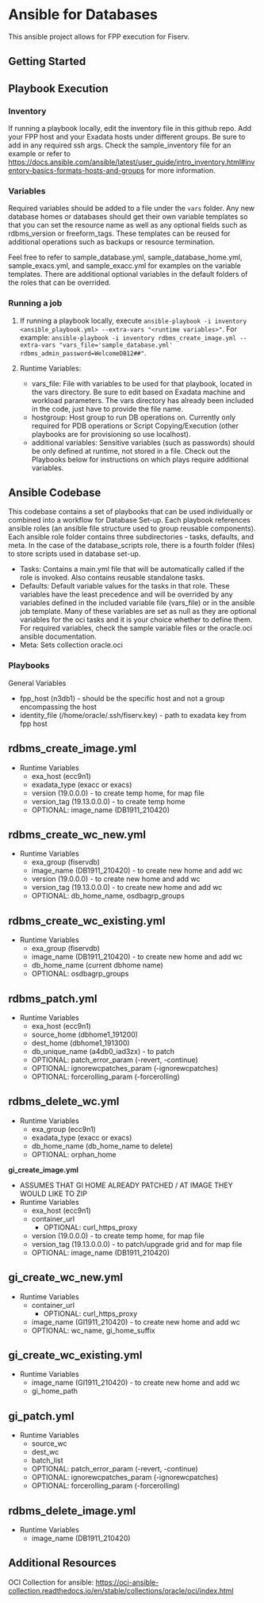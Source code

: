 # Ansible for Databases

This ansible project allows for FPP execution for Fiserv. 

## Getting Started

## Playbook Execution

### Inventory

If running a playbook locally, edit the inventory file in this github repo. Add your FPP host and your Exadata hosts under different groups. Be sure to add in any required ssh args. Check the sample_inventory file for an example or refer to https://docs.ansible.com/ansible/latest/user_guide/intro_inventory.html#inventory-basics-formats-hosts-and-groups for more information. 

### Variables

Required variables should be added to a file under the `vars` folder. Any new database homes or databases should get their own variable templates so that you can set the resource name as well as any optional fields such as rdbms_version or freeform_tags. These templates can be reused for additional operations such as backups or resource termination. 

Feel free to refer to sample_database.yml, sample_database_home.yml, sample_exacs.yml, and sample_exacc.yml for examples on the variable templates. There are additional optional variables in the default folders of the roles that can be overrided. 

### Running a job

1. If running a playbook locally, execute `ansible-playbook -i inventory <ansible_playbook.yml> --extra-vars "<runtime variables>"`. For example: `ansible-playbook -i inventory rdbms_create_image.yml --extra-vars "vars_file='sample_database.yml' rdbms_admin_password=WelcomeDB12##"`.

2. Runtime Variables:
    - vars_file: File with variables to be used for that playbook, located in the vars directory. Be sure to edit based on Exadata machine and workload parameters. The vars directory has already been included in the code, just have to provide the file name. 
    - hostgroup: Host group to run DB operations on. Currently only required for PDB operations or Script Copying/Execution (other playbooks are for provisioning so use localhost).
    - additional variables: Sensitive variables (such as passwords) should be only defined at runtime, not stored in a file. Check out the Playbooks below for instructions on which plays require additional variables.


## Ansible Codebase

This codebase contains a set of playbooks that can be used individually or combined into a workflow for Database Set-up. Each playbook references ansible roles (an ansible file structure used to group reusable components). Each ansible role folder contains three subdirectories - tasks, defaults, and meta. In the case of the database_scripts role, there is a fourth folder (files) to store scripts used in database set-up.

- Tasks: Contains a main.yml file that will be automatically called if the role is invoked. Also contains reusable standalone tasks.
- Defaults: Default variable values for the tasks in that role. These variables have the least precedence and will be overrided by any variables defined in the included variable file (vars_file) or in the ansible job template. Many of these variables are set as null as they are optional variables for the oci tasks and it is your choice whether to define them. For required variables, check the sample variable files or the oracle.oci ansible documentation. 
- Meta: Sets collection oracle.oci


### Playbooks

General Variables
- fpp_host (n3db1) - should be the specific host and not a group encompassing the host
- identity_file (/home/oracle/.ssh/fiserv.key) - path to exadata key from fpp host

**rdbms_create_image.yml**
- 
- Runtime Variables
    - exa_host (ecc9n1)
    - exadata_type (exacc or exacs)
    - version (19.0.0.0) - to create temp home, for map file
    - version_tag (19.13.0.0.0) - to create temp home
    - OPTIONAL: image_name (DB1911_210420)

**rdbms_create_wc_new.yml**
- 
- Runtime Variables
    - exa_group (fiservdb)
    - image_name (DB1911_210420) - to create new home and add wc
    - version (19.0.0.0) - to create new home and add wc
    - version_tag (19.13.0.0.0) - to create new home and add wc
    - OPTIONAL: db_home_name, osdbagrp_groups

**rdbms_create_wc_existing.yml**
- 
- Runtime Variables
    - exa_group (fiservdb)
    - image_name (DB1911_210420) - to create new home and add wc
    - db_home_name (current dbhome name)
    - OPTIONAL: osdbagrp_groups

**rdbms_patch.yml**
- 
- Runtime Variables 
    - exa_host (ecc9n1)
    - source_home (dbhome1_191200)
    - dest_home (dbhome1_191300)
    - db_unique_name (a4db0_iad3zx) - to patch
    - OPTIONAL: patch_error_param (-revert, -continue)
    - OPTIONAL: ignorewcpatches_param (-ignorewcpatches)
    - OPTIONAL: forcerolling_param (-forcerolling)

**rdbms_delete_wc.yml**
- 
- Runtime Variables
    - exa_group (ecc9n1)
    - exadata_type (exacc or exacs)
    - db_home_name (db_home_name to delete)
    - OPTIONAL: orphan_home

**gi_create_image.yml**
- ASSUMES THAT GI HOME ALREADY PATCHED / AT IMAGE THEY WOULD LIKE TO ZIP
- Runtime Variables 
    - exa_host (ecc9n1)
    - container_url
        - OPTIONAL: curl_https_proxy
    - version (19.0.0.0) - to create temp home, for map file
    - version_tag (19.13.0.0.0) - to patch/upgrade grid and for map file
    - OPTIONAL: image_name (DB1911_210420)

**gi_create_wc_new.yml**
- 
- Runtime Variables
    - container_url
        - OPTIONAL: curl_https_proxy
    - image_name (GI1911_210420) - to create new home and add wc
    - OPTIONAL: wc_name, gi_home_suffix

**gi_create_wc_existing.yml**
- 
- Runtime Variables
    - image_name (GI1911_210420) - to create new home and add wc
    - gi_home_path

**gi_patch.yml**
- 
- Runtime Variables
    - source_wc
    - dest_wc
    - batch_list
    - OPTIONAL: patch_error_param (-revert, -continue)
    - OPTIONAL: ignorewcpatches_param (-ignorewcpatches)
    - OPTIONAL: forcerolling_param (-forcerolling)

**rdbms_delete_image.yml**
- 
- Runtime Variables
    - image_name (DB1911_210420)

## Additional Resources

OCI Collection for ansible: https://oci-ansible-collection.readthedocs.io/en/stable/collections/oracle/oci/index.html



